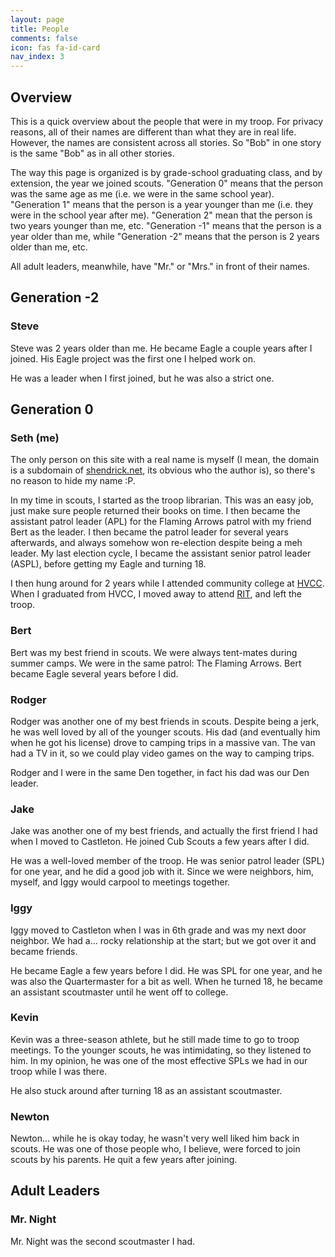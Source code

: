 ```yaml
---
layout: page
title: People
comments: false
icon: fas fa-id-card
nav_index: 3
---
```


## Overview

This is a quick overview about the people that were in my troop.  For privacy reasons, all of their names are different than what they are in real life.  However, the names are consistent across all stories.  So "Bob" in one story is the same "Bob" as in all other stories.

The way this page is organized is by grade-school graduating class, and by extension, the year we joined scouts.  "Generation 0" means that the person was the same age as me (i.e. we were in the same school year).  "Generation 1" means that the person is a year younger than me (i.e. they were in the school year after me).  "Generation 2" mean that the person is two years younger than me, etc.  "Generation -1" means that the person is a year older than me, while "Generation -2" means that the person is 2 years older than me, etc.

All adult leaders, meanwhile, have "Mr." or "Mrs." in front of their names.

## Generation -2

### Steve

Steve was 2 years older than me.  He became Eagle a couple years after I joined.  His Eagle project was the first one I helped work on.

He was a leader when I first joined, but he was also a strict one.

## Generation 0

### Seth (me)

The only person on this site with a real name is myself (I mean, the domain is a subdomain of  [shendrick.net](https://shendrick.net), its obvious who the author is), so there's no reason to hide my name :P.

In my time in scouts, I started as the troop librarian.  This was an easy job, just make sure people returned their books on time.  I then became the assistant patrol leader (APL) for the Flaming Arrows patrol with my friend Bert as the leader.  I then became the patrol leader for several years afterwards, and always somehow won re-election despite being a meh leader.  My last election cycle, I became the assistant senior patrol leader (ASPL), before getting my Eagle and turning 18.

I then hung around for 2 years while I attended community college at [HVCC](https://hvcc.edu).  When I graduated from HVCC, I moved away to attend [RIT](https://rit.edu), and left the troop.

### Bert

Bert was my best friend in scouts.  We were always tent-mates during summer camps.  We were in the same patrol: The Flaming Arrows.  Bert became Eagle several years before I did.

### Rodger

Rodger was another one of my best friends in scouts.  Despite being a jerk, he was well loved by all of the younger scouts.  His dad (and eventually him when he got his license) drove to camping trips in a massive van.  The van had a TV in it, so we could play video games on the way to camping trips.

Rodger and I were in the same Den together, in fact his dad was our Den leader.

### Jake

Jake was another one of my best friends, and actually the first friend I had when I moved to Castleton.  He joined Cub Scouts a few years after I did.

He was a well-loved member of the troop.  He was senior patrol leader (SPL) for one year, and he did a good job with it.  Since we were neighbors, him, myself, and Iggy would carpool to meetings together.

### Iggy

Iggy moved to Castleton when I was in 6th grade and was my next door neighbor.  We had a... rocky relationship at the start; but we got over it and became friends.

He became Eagle a few years before I did.  He was SPL for one year, and he was also the Quartermaster for a bit as well.  When he turned 18, he became an assistant scoutmaster until he went off to college.

### Kevin

Kevin was a three-season athlete, but he still made time to go to troop meetings.  To the younger scouts, he was intimidating, so they listened to him.  In my opinion, he was one of the most effective SPLs we had in our troop while I was there.

He also stuck around after turning 18 as an assistant scoutmaster.

### Newton

Newton... while he is okay today, he wasn't very well liked him back in scouts.  He was one of those people who, I believe, were forced to join scouts by his parents.  He quit a few years after joining.

## Adult Leaders

### Mr. Night

Mr. Night was the second scoutmaster I had.
